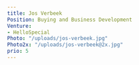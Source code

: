 ```yaml
---
title: Jos Verbeek
Position: Buying and Business Development
Venture:
- HelloSpecial
Photo: "/uploads/jos-verbeek.jpg"
Photo2x: "/uploads/jos-verbeek@2x.jpg"
prio: 5
---
```

